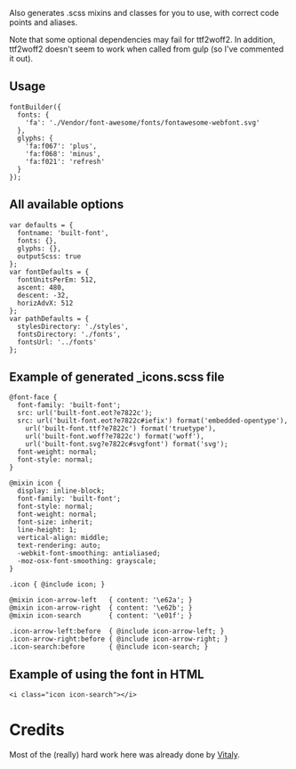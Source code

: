 Also generates .scss mixins and classes for you to use, with correct code points and aliases.

Note that some optional dependencies may fail for ttf2woff2. In addition, ttf2woff2 doesn't seem to work when called from gulp (so I've commented it out).

Usage
---------------------------------

    fontBuilder({
      fonts: {
        'fa': './Vendor/font-awesome/fonts/fontawesome-webfont.svg'
      },
      glyphs: {
        'fa:f067': 'plus',
        'fa:f068': 'minus',
        'fa:f021': 'refresh'
      }
    });
    
All available options
----------------

    var defaults = {
      fontname: 'built-font',
      fonts: {},
      glyphs: {},
      outputScss: true
    };
    var fontDefaults = {
      fontUnitsPerEm: 512,
      ascent: 480,
      descent: -32,
      horizAdvX: 512
    };
    var pathDefaults = {
      stylesDirectory: './styles',
      fontsDirectory: './fonts',
      fontsUrl: '../fonts'
    };
    
Example of generated _icons.scss file
-------------------------------------

    @font-face {
      font-family: 'built-font';
      src: url('built-font.eot?e7822c');
      src: url('built-font.eot?e7822c#iefix') format('embedded-opentype'),
        url('built-font.ttf?e7822c') format('truetype'),
        url('built-font.woff?e7822c') format('woff'),
        url('built-font.svg?e7822c#svgfont') format('svg');
      font-weight: normal;
      font-style: normal;
    }
    
    @mixin icon {
      display: inline-block;
      font-family: 'built-font';
      font-style: normal;
      font-weight: normal;
      font-size: inherit;
      line-height: 1;
      vertical-align: middle;
      text-rendering: auto;
      -webkit-font-smoothing: antialiased;
      -moz-osx-font-smoothing: grayscale;
    }

    .icon { @include icon; }

    @mixin icon-arrow-left   { content: '\e62a'; }
    @mixin icon-arrow-right  { content: '\e62b'; }
    @mixin icon-search       { content: '\e01f'; }

    .icon-arrow-left:before  { @include icon-arrow-left; }
    .icon-arrow-right:before { @include icon-arrow-right; }
    .icon-search:before      { @include icon-search; }
  
Example of using the font in HTML
---------------------------------

    <i class="icon icon-search"></i>

Credits
=======

Most of the (really) hard work here was already done by [Vitaly](https://github.com/puzrin).